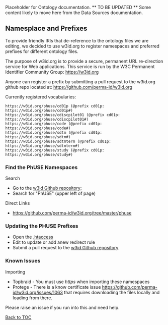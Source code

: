 Placeholder for Ontology documentation.
** TO BE UPDATED **
Some content likely to move here from the Data Sources documentation.

## Namesplace and Prefixes
To provide friendly IRIs that de-reference to the ontology files we are editing, we decided to use w3id.org to register namespaces and preferred prefixes for different ontology files.

The purpose of w3id.org is to provide a secure, permanent URL re-direction service for Web applications. This service is run by the W3C Permanent Identifier Community Group: https://w3id.org

Anyone can register a prefix by submitting a pull request to the w3id.org github repo located at: https://github.com/perma-id/w3id.org

Currently registered vocabularies:

```
https://w3id.org/phuse/cd01p (@prefix cd01p: https://w3id.org/phuse/cd01p#)
https://w3id.org/phuse/cdiscpilot01 (@prefix cd01p: https://w3id.org/phuse/cdiscpilot01#)
https://w3id.org/phuse/code (@prefix cd01p: https://w3id.org/phuse/code#)
https://w3id.org/phuse/sdtm (@prefix cd01p: https://w3id.org/phuse/sdtm#)
https://w3id.org/phuse/sdtmterm (@prefix cd01p: https://w3id.org/phuse/sdtmterm#)
https://w3id.org/phuse/study (@prefix cd01p: https://w3id.org/phuse/study#)
```

### Find the PhUSE Namespaces

Search
* Go to the [w3id Github repository](https://github.com/perma-id/w3id.org): 
* Search for "PhUSE" (upper left of page)

Direct Links
* https://github.com/perma-id/w3id.org/tree/master/phuse

### Updating the PHUSE Prefixes

* Open the [.htaccess](https://github.com/perma-id/w3id.org/blob/master/phuse/.htaccess)
* Edit to update or add anew redirect rule
* Submit a pull request to the [w3id Github repository](https://github.com/perma-id/w3id.org)

### Known Issues

Importing
* Topbraid - You must use *https* when importing these namespaces
* Protege - There is a know certificate issue https://github.com/perma-id/w3id.org/issues/1063 that requires downloading the files locally and loading from there. 

Please raise an issue if you run into this and need help.

[Back to TOC](TableOfContents.md)
